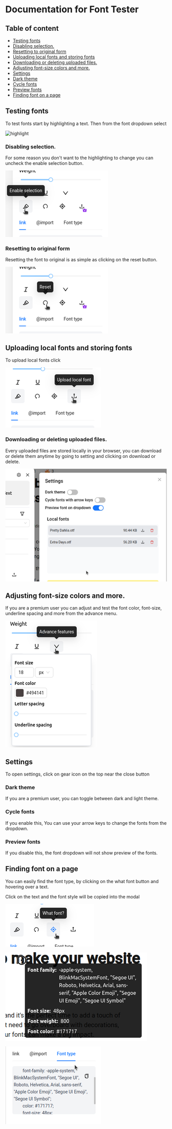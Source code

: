 # Documentation for Font Tester

## Table of content
- [Testing fonts](#testing-fonts)
- [Disabling selection.](#disabling-selection)
- [Resetting to original form](#resetting-to-original-form)
- [Uploading local fonts and storing fonts](#uploading-local-fonts-and-storing-fonts)
- [Downloading or deleting uploaded files.](#downloading-or-deleting-uploaded-files)
- [Adjusting font-size colors and more.](#adjusting-font-size-colors-and-more)
- [Settings](#settings)
- [Dark theme](#dark-theme)
- [Cycle fonts](#cycle-fonts)
- [Preview fonts](#preview-fonts)
- [Finding font on a page](#finding-font-on-a-page)



## Testing fonts

To test fonts start by highlighting a text. Then from the font dropdown select 

![highlight](./demo/fonttester.gif)


### Disabling selection.
For some reason you don't want to the highlighting to change you can 
uncheck the enable selection button.

![Disable selection](./images/enable-selection.png)


### Resetting to original form
Resetting the font to original is as simple as clicking on the reset button.

![Reset selection](./images/reset.png)


## Uploading local fonts and storing fonts

To upload local fonts click

![upload](./images/upload.png)

### Downloading or deleting uploaded files.

Every uploaded files are stored locally in your browser, you can download or delete them anytime by going to setting and clicking on download or delete.

![download](./images/download.png)

## Adjusting font-size colors and more.

If you are a premium user you can adjust and test the font color, font-size, underline spacing and more from the advance menu.

![advanced](./images/advance.png)

## Settings

To open settings, click on gear icon on the top near the close button

### Dark theme
If you are a premium user, you can toggle between dark and light theme.

### Cycle fonts
If you enable this, You can use your arrow keys to change the fonts from the dropdown.

### Preview fonts
If you disable this, the font dropdown will not show preview of the fonts.

## Finding font on a page


You can easily find the font type, by clicking on the what font button and hovering over a text.

Click on the text and the font style will be copied into the modal

![what font](./images/what-font.png)

![what font hovering](./images/what-font-demo.png)


![what font hovering](./images/font-type.png)